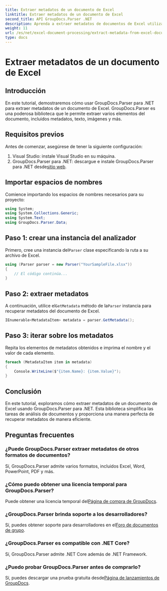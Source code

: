 ```yaml
---
title: Extraer metadatos de un documento de Excel
linktitle: Extraer metadatos de un documento de Excel
second_title: API GroupDocs.Parser .NET
description: Aprenda a extraer metadatos de documentos de Excel utilizando GroupDocs.Parser para .NET. Sigue este tutorial paso a paso.
weight: 11
url: /es/net/excel-document-processing/extract-metadata-from-excel-document/
type: docs
---
```

# Extraer metadatos de un documento de Excel

## Introducción
En este tutorial, demostraremos cómo usar GroupDocs.Parser para .NET para extraer metadatos de un documento de Excel. GroupDocs.Parser es una poderosa biblioteca que le permite extraer varios elementos del documento, incluidos metadatos, texto, imágenes y más.
## Requisitos previos
Antes de comenzar, asegúrese de tener la siguiente configuración:
1. Visual Studio: instale Visual Studio en su máquina.
2.  GroupDocs.Parser para .NET: descargue e instale GroupDocs.Parser para .NET desde[sitio web](https://releases.groupdocs.com/parser/net/).

## Importar espacios de nombres
Comience importando los espacios de nombres necesarios para su proyecto:
```csharp
using System;
using System.Collections.Generic;
using System.Text;
using GroupDocs.Parser.Data;
```
## Paso 1: crear una instancia del analizador
 Primero, cree una instancia del`Parser` clase especificando la ruta a su archivo de Excel.
```csharp
using (Parser parser = new Parser("YourSampleFile.xlsx"))
{
    // El código continúa...
}
```
## Paso 2: extraer metadatos
 A continuación, utilice el`GetMetadata` método de la`Parser` instancia para recuperar metadatos del documento de Excel.
```csharp
IEnumerable<MetadataItem> metadata = parser.GetMetadata();
```
## Paso 3: iterar sobre los metadatos
Repita los elementos de metadatos obtenidos e imprima el nombre y el valor de cada elemento.
```csharp
foreach (MetadataItem item in metadata)
{
    Console.WriteLine($"{item.Name}: {item.Value}");
}
```

## Conclusión
En este tutorial, exploramos cómo extraer metadatos de un documento de Excel usando GroupDocs.Parser para .NET. Esta biblioteca simplifica las tareas de análisis de documentos y proporciona una manera perfecta de recuperar metadatos de manera eficiente.

## Preguntas frecuentes
### ¿Puede GroupDocs.Parser extraer metadatos de otros formatos de documentos?
Sí, GroupDocs.Parser admite varios formatos, incluidos Excel, Word, PowerPoint, PDF y más.
### ¿Cómo puedo obtener una licencia temporal para GroupDocs.Parser?
 Puede obtener una licencia temporal del[Página de compra de GroupDocs](https://purchase.groupdocs.com/temporary-license/).
### ¿GroupDocs.Parser brinda soporte a los desarrolladores?
 Sí, puedes obtener soporte para desarrolladores en el[Foro de documentos de grupo](https://forum.groupdocs.com/c/parser/17).
### ¿GroupDocs.Parser es compatible con .NET Core?
Sí, GroupDocs.Parser admite .NET Core además de .NET Framework.
### ¿Puedo probar GroupDocs.Parser antes de comprarlo?
 Sí, puedes descargar una prueba gratuita desde[Página de lanzamientos de GroupDocs](https://releases.groupdocs.com/).